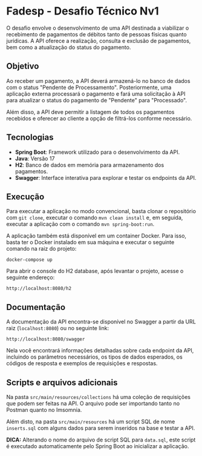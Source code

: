 # Fadesp - Desafio Técnico Nv1

O desafio envolve o desenvolvimento de uma API destinada a viabilizar o recebimento de pagamentos de débitos tanto de pessoas físicas quanto jurídicas. A API oferece a realização, consulta e exclusão de pagamentos, bem como a atualização do status do pagamento.

## Objetivo

Ao receber um pagamento, a API deverá armazená-lo no banco de dados com o status "Pendente de Processamento". Posteriormente, uma aplicação externa processará o pagamento e fará uma solicitação à API para atualizar o status do pagamento de "Pendente" para "Processado".

Além disso, a API deve permitir a listagem de todos os pagamentos recebidos e oferecer ao cliente a opção de filtrá-los conforme necessário.

## Tecnologias

- **Spring Boot**: Framework utilizado para o desenvolvimento da API.
- **Java**: Versão 17
- **H2**: Banco de dados em memória para armazenamento dos pagamentos.
- **Swagger**: Interface interativa para explorar e testar os endpoints da API.

## Execução

Para executar a aplicação no modo convencional, basta clonar o repositório com ```git clone```, executar o comando ```mvn clean install``` e, em seguida, executar a aplicação com o comando ```mvn spring-boot:run```.

A aplicação também está disponível em um container Docker. Para isso, basta ter o Docker instalado em sua máquina e executar o seguinte comando na raiz do projeto:

```
docker-compose up
```
Para abrir o console do H2 database, após levantar o projeto, acesse o seguinte endereço:

```
http://localhost:8080/h2
```

## Documentação

A documentação da API encontra-se disponível no Swagger a partir da URL raiz (```localhost:8080```) ou no seguinte link:

```
http://localhost:8080/swagger
```
Nela você encontrará informações detalhadas sobre cada endpoint da API, incluindo os parâmetros necessários, os tipos de dados esperados, os códigos de resposta e exemplos de requisições e respostas.

## Scripts e arquivos adicionais

Na pasta ```src/main/resources/collections``` há uma coleção de requisições que podem ser feitas na API. O arquivo pode ser importando tanto no Postman quanto no Imsomnia.

Além disto, na pasta ```src/main/resources``` há um script SQL de nome ```inserts.sql``` com alguns dados para serem inseridos na base e testar a API.

**DICA:** Alterando o nome do arquivo de script SQL para ```data.sql```, este script é executado automaticamente pelo Spring Boot ao inicializar a aplicação.





